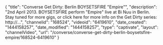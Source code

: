 {
    "title": "Converse Get Dirty: Berlin BOYSETSFIRE \"Empire\"",
    "description": "2nd April 2013. BOYSETSFIRE perform \"Empire\" live at Bi Nuu in Berlin. Stay tuned for more gigs, or click here for more info on the Get Dirty series: http:\/\/...",
    "channelid": "168524",
    "videoid": "6419610",
    "date_created": "1444158257",
    "date_modified": "1444158257",
    "type": "captivate",
    "layout": "channelVideo",
    "url": "\/converse\/converse-get-dirty-berlin-boysetsfire-empire\/168524-6419610"
}